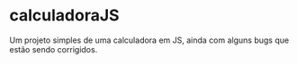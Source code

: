 # calculadoraJS
Um projeto simples de uma calculadora em JS, ainda com alguns bugs que estão sendo corrigidos.
